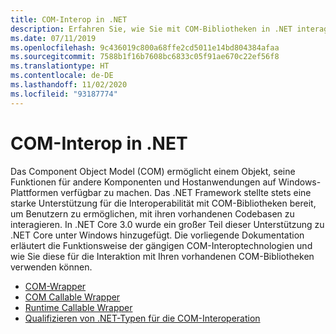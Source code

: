 ```yaml
---
title: COM-Interop in .NET
description: Erfahren Sie, wie Sie mit COM-Bibliotheken in .NET interagieren können.
ms.date: 07/11/2019
ms.openlocfilehash: 9c436019c800a68ffe2cd5011e14bd804384afaa
ms.sourcegitcommit: 7588b1f16b7608bc6833c05f91ae670c22ef56f8
ms.translationtype: HT
ms.contentlocale: de-DE
ms.lasthandoff: 11/02/2020
ms.locfileid: "93187774"
---
```

# <a name="com-interop-in-net"></a>COM-Interop in .NET

Das Component Object Model (COM) ermöglicht einem Objekt, seine Funktionen für andere Komponenten und Hostanwendungen auf Windows-Plattformen verfügbar zu machen. Das .NET Framework stellte stets eine starke Unterstützung für die Interoperabilität mit COM-Bibliotheken bereit, um Benutzern zu ermöglichen, mit ihren vorhandenen Codebasen zu interagieren. In .NET Core 3.0 wurde ein großer Teil dieser Unterstützung zu .NET Core unter Windows hinzugefügt. Die vorliegende Dokumentation erläutert die Funktionsweise der gängigen COM-Interoptechnologien und wie Sie diese für die Interaktion mit Ihren vorhandenen COM-Bibliotheken verwenden können.

- [COM-Wrapper](./com-wrappers.md)
- [COM Callable Wrapper](./com-callable-wrapper.md)
- [Runtime Callable Wrapper](./runtime-callable-wrapper.md)
- [Qualifizieren von .NET-Typen für die COM-Interoperation](./qualify-net-types-for-interoperation.md)
